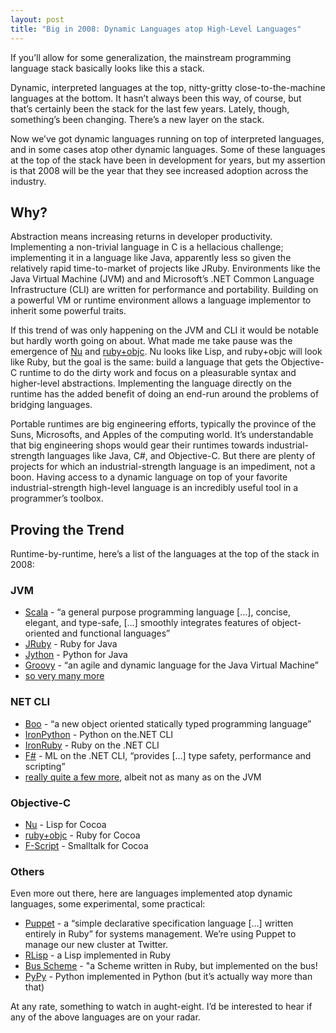 ```yaml
---
layout: post
title: "Big in 2008: Dynamic Languages atop High-Level Languages"
---
```





If you’ll allow for some generalization, the mainstream programming language stack basically looks like this a stack.

Dynamic, interpreted languages at the top, nitty-gritty close-to-the-machine languages at the bottom. It hasn’t always been this way, of course, but that’s certainly been the stack for the last few years. Lately, though, something’s been changing. There’s a new layer on the stack.

Now we’ve got dynamic languages running on top of interpreted languages, and in some cases atop other dynamic languages. Some of these languages at the top of the stack have been in development for years, but my assertion is that 2008 will be the year that they see increased adoption across the industry.

Why?
----

Abstraction means increasing returns in developer productivity. Implementing a non-trivial language in C is a hellacious challenge; implementing it in a language like Java, apparently less so given the relatively rapid time-to-market of projects like JRuby. Environments like the Java Virtual Machine (JVM) and and Microsoft’s .NET Common Language Infrastructure (CLI) are written for performance and portability. Building on a powerful VM or runtime environment allows a language implementor to inherit some powerful traits.

If this trend of was only happening on the JVM and CLI it would be notable but hardly worth going on about. What made me take pause was the emergence of [Nu](http://programming.nu/) and [ruby+objc](http://chopine.be/lrz/diary/2007-12-07_ruby-objc-Part-1.html). Nu looks like Lisp, and ruby+objc will look like Ruby, but the goal is the same: build a language that gets the Objective-C runtime to do the dirty work and focus on a pleasurable syntax and higher-level abstractions. Implementing the language directly on the runtime has the added benefit of doing an end-run around the problems of bridging languages.

Portable runtimes are big engineering efforts, typically the province of the Suns, Microsofts, and Apples of the computing world. It’s understandable that big engineering shops would gear their runtimes towards industrial-strength languages like Java, C\#, and Objective-C. But there are plenty of projects for which an industrial-strength language is an impediment, not a boon. Having access to a dynamic language on top of your favorite industrial-strength high-level language is an incredibly useful tool in a programmer’s toolbox.

Proving the Trend
-----------------

Runtime-by-runtime, here’s a list of the languages at the top of the stack in 2008:

### JVM

-   [Scala](http://www.scala-lang.org/) - “a general purpose programming language […], concise, elegant, and type-safe, […] smoothly integrates features of object-oriented and functional languages”
-   [JRuby](http://jruby.codehaus.org/) - Ruby for Java
-   [Jython](http://www.jython.org/) - Python for Java
-   [Groovy](http://groovy.codehaus.org/) - “an agile and dynamic language for the Java Virtual Machine”
-   [so very many more](http://www.robert-tolksdorf.de/vmlanguages.html)

### NET CLI

-   [Boo](http://boo.codehaus.org/) - “a new object oriented statically typed programming language”
-   [IronPython](http://www.codeplex.com/Wiki/View.aspx?ProjectName=IronPython) - Python on the.NET CLI
-   [IronRuby](http://www.ironruby.net/) - Ruby on the .NET CLI
-   [F\#](http://research.microsoft.com/fsharp/fsharp.aspx) - ML on the .NET CLI, “provides […] type safety, performance and scripting”
-   [really quite a few more](http://en.wikipedia.org/wiki/CLI_Languages), albeit not as many as on the JVM

### Objective-C

-   [Nu](http://programming.nu/) - Lisp for Cocoa
-   [ruby+objc](http://chopine.be/lrz/diary/2007-12-07_ruby-objc-Part-1.html) - Ruby for Cocoa
-   [F-Script](http://www.fscript.org/) - Smalltalk for Cocoa

### Others

Even more out there, here are languages implemented atop dynamic languages, some experimental, some practical:

-   [Puppet](http://www.reductivelabs.com/projects/puppet/) - a “simple declarative specification language […] written entirely in Ruby” for systems management. We’re using Puppet to manage our new cluster at Twitter.
-   [RLisp](http://t-a-w.blogspot.com/search/label/rlisp) - a Lisp implemented in Ruby
-   [Bus Scheme](http://bus-scheme.rubyforge.org/) - "a Scheme written in Ruby, but implemented on the bus!
-   [PyPy](http://www.pypy.org) - Python implemented in Python (but it’s actually way more than that)

At any rate, something to watch in aught-eight. I’d be interested to hear if any of the above languages are on your radar.
